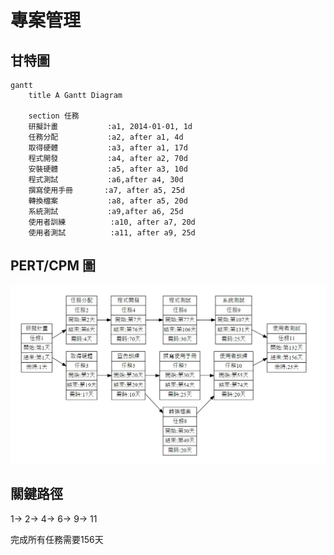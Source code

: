 # 專案管理

## 甘特圖

```mermaid
gantt
    title A Gantt Diagram

    section 任務
    研擬計畫           :a1, 2014-01-01, 1d
    任務分配           :a2, after a1, 4d
    取得硬體           :a3, after a1, 17d
    程式開發           :a4, after a2, 70d
    安裝硬體           :a5, after a3, 10d
    程式測試           :a6,after a4, 30d
    撰寫使用手冊       :a7, after a5, 25d
    轉換檔案           :a8, after a5, 20d
    系統測試           :a9,after a6, 25d
    使用者訓練          :a10, after a7, 20d
    使用者測試          :a11, after a9, 25d
```

## PERT/CPM 圖

![pert](pert.jpg "pert")

## 關鍵路徑

1-> 2-> 4-> 6-> 9-> 11

完成所有任務需要156天
